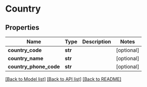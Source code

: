 # Country

## Properties
Name | Type | Description | Notes
------------ | ------------- | ------------- | -------------
**country_code** | **str** |  | [optional] 
**country_name** | **str** |  | [optional] 
**country_phone_code** | **str** |  | [optional] 

[[Back to Model list]](../README.md#documentation-for-models) [[Back to API list]](../README.md#documentation-for-api-endpoints) [[Back to README]](../README.md)


